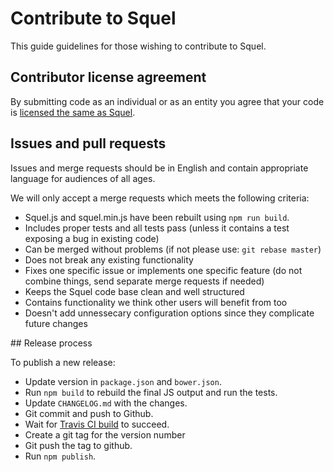 # Contribute to Squel

This guide guidelines for those wishing to contribute to Squel.

## Contributor license agreement

By submitting code as an individual or as an entity you agree that your code is [licensed the same as Squel](README.md).

## Issues and pull requests

Issues and merge requests should be in English and contain appropriate language for audiences of all ages.

We will only accept a merge requests which meets the following criteria:

* Squel.js and squel.min.js have been rebuilt using `npm run build`.
* Includes proper tests and all tests pass (unless it contains a test exposing a bug in existing code)
* Can be merged without problems (if not please use: `git rebase master`)
* Does not break any existing functionality
* Fixes one specific issue or implements one specific feature (do not combine things, send separate merge requests if needed)
* Keeps the Squel code base clean and well structured
* Contains functionality we think other users will benefit from too
* Doesn't add unnessecary configuration options since they complicate future changes


## Release process

To publish a new release:

* Update version in `package.json` and `bower.json`.
* Run `npm build` to rebuild the final JS output and run the tests.
* Update `CHANGELOG.md` with the changes.
* Git commit and push to Github.
* Wait for [Travis CI build](http://travis-ci.org/hiddentao/squel) to succeed.
* Create a git tag for the version number
* Git push the tag to github.
* Run `npm publish`.
